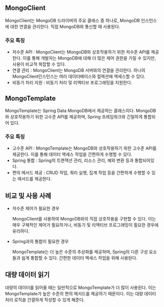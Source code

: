 ## MongoClient

MongoClient는 MongoDB 드라이버의 주요 클래스 중 하나로, MongoDB 인스턴스에 대한 연결을 관리한다. 직접 MongoDB와 통신할 때 사용된다.

### 주요 특징

- 저수준 API : MongoClient는 MongoDB와 상호작용하기 위한 저수준 API를 제공한다. 이를 통해 개발자는 MongoDB에 대해 더 많은 제어 권한을 가질 수 있지만, 사용이 비교적 복잡할 수 있다.
- 연결 관리 : MongoClient는 MongoDB 서버와의 연결을 관리한다. 하나의 MongoClient인스턴스는 여러 데이터베이스와 컬렉션에 액세스할 수 있다.
- 비동기 처리 지원 : 비동기 처리 및 리액티브 프로그래밍을 지원한다.

## MongoTemplate

MongoTemplate는 Spring Data MongoDB에서 제공하는 클래스이다. MongoDB와 상호작용하기 위한 고수준 API를 제공하며, Spring 프레임워크와 긴밀하게 통합되어 있다.

### 주요 특징

- 고수준 API : MongoTemplate는 MongoDB와 상호작용하기 위한 고수준 API를 제공한다. 이를 통해 데이터 액세스 작업을 간편하게 수행할 수 있다.
- Spring 통합 : Spring의 트랜잭션 관리, 리소스 관리, 예외 변환 등과 통합되어있다.
- 편의 메서드 제공 : CRUD 작업, 쿼리 실행, 집계 작업 등을 간편하게 수행할 수 있는 메서드를 제공한다.

## 비교 및 사용 사례

- 저수준 제어가 필요한 경우
    
    MongoClient를 사용하여 MongoDB와의 직접 상호작용을 구현할 수 있다. 이는 매우 구체적인 제어가 필요하거나, 비동기 및 리액티브 프로그래밍이 필요한 경우에 유리하다.
    
- Spring과의 통합이 필요한 경우
    
    MongoTemplate는 더 높은 수준의 추상화를 제공하며, Spring의 다른 구성 요소들과 쉽게 통합할 수 있다. 간편한 데이터 액세스 작업을 위해 사용된다.
    

## 대량 데이터 읽기

대량의 데이터를 읽어올 때는 일반적으로 MongoTemplate가 더 많이 사용된다. 이는 MongoTemplate가 높은 수준의 편의 메서드를 제공하기 때문이다. 이는 대량 데이터 처리 로직을 간결하게 작성할 수 있게 해준다.
